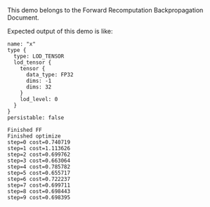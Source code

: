 
This demo belongs to the Forward Recomputation Backpropagation Document.

Expected output of this demo is like:

```shell
name: "x"
type {
  type: LOD_TENSOR
  lod_tensor {
    tensor {
      data_type: FP32
      dims: -1
      dims: 32
    }
    lod_level: 0
  }
}
persistable: false

Finished FF
Finished optimize
step=0 cost=0.740719
step=1 cost=1.113626
step=2 cost=0.699762
step=3 cost=0.663064
step=4 cost=0.785782
step=5 cost=0.655717
step=6 cost=0.722237
step=7 cost=0.699711
step=8 cost=0.698443
step=9 cost=0.698395
```
